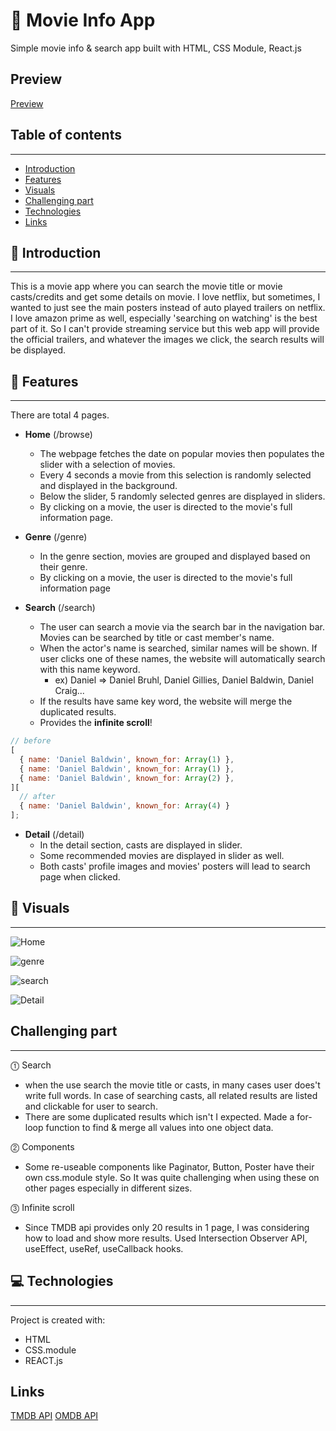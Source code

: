 # 🍿 Movie Info App

Simple movie info & search app built with HTML, CSS Module, React.js

## Preview

[Preview](https://movieapp-project2.vercel.app/)

## Table of contents

---

- [Introduction](#Introduction)
- [Features](#Features)
- [Visuals](#Visuals)
- [Challenging part](#Challenging-part)
- [Technologies](#Technologies)
- [Links](#Links)

## 🌼 Introduction

---

This is a movie app where you can search the movie title or movie casts/credits and get some details on movie. I love netflix, but sometimes, I wanted to just see the main posters instead of auto played trailers on netflix. I love amazon prime as well, especially 'searching on watching' is the best part of it.
So I can't provide streaming service but this web app will provide the official trailers, and whatever the images we click, the search results will be displayed.

## 🚀 Features

---

There are total 4 pages.

- **Home** (/browse)

  - The webpage fetches the date on popular movies then populates the slider with a selection of movies.
  - Every 4 seconds a movie from this selection is randomly selected and displayed in the background.
  - Below the slider, 5 randomly selected genres are displayed in sliders.
  - By clicking on a movie, the user is directed to the movie's full information page.

- **Genre** (/genre)

  - In the genre section, movies are grouped and displayed based on their genre.
  - By clicking on a movie, the user is directed to the movie's full information page

- **Search** (/search)
  - The user can search a movie via the search bar in the navigation bar. Movies can be searched by title or cast member's name.
  - When the actor's name is searched, similar names will be shown. If user clicks one of these names, the website will automatically search with this name keyword.
    - ex) Daniel => Daniel Bruhl, Daniel Gillies, Daniel Baldwin, Daniel Craig...
  - If the results have same key word, the website will merge the duplicated results.
  - Provides the **infinite scroll**!

```javascript
// before
[
  { name: 'Daniel Baldwin', known_for: Array(1) },
  { name: 'Daniel Baldwin', known_for: Array(1) },
  { name: 'Daniel Baldwin', known_for: Array(2) },
][
  // after
  { name: 'Daniel Baldwin', known_for: Array(4) }
];
```

- **Detail** (/detail)
  - In the detail section, casts are displayed in slider.
  - Some recommended movies are displayed in slider as well.
  - Both casts' profile images and movies' posters will lead to search page when clicked.

## 🎨 Visuals

---

![Home](/ReadmeImages/main.gif)

![genre](/ReadmeImages/genretodetail.gif)

![search](/ReadmeImages/searchtodetail.gif)

![Detail](/ReadmeImages/detailtosearch.gif)

## Challenging part

---

⓵ Search

- when the use search the movie title or casts, in many cases user does't write full words. In case of searching casts, all related results are listed and clickable for user to search.
- There are some duplicated results which isn't I expected. Made a for-loop function to find & merge all values into one object data.

⓶ Components

- Some re-useable components like Paginator, Button, Poster have their own css.module style. So It was quite challenging when using these on other pages especially in different sizes.

⓷ Infinite scroll

- Since TMDB api provides only 20 results in 1 page, I was considering how to load and show more results. Used Intersection Observer API, useEffect, useRef, useCallback hooks.

## 💻 Technologies

---

Project is created with:

- HTML
- CSS.module
- REACT.js

## Links

[TMDB API](https://api.themoviedb.org/3/ 'TMDB API')
[OMDB API](http://www.omdbapi.com/ 'OMDB API')
